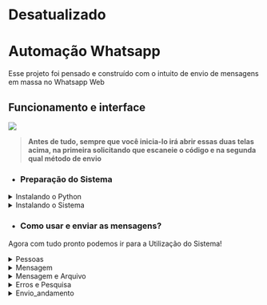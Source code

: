 # Desatualizado

# Automação Whatsapp

Esse projeto foi pensado e construído com o intuito de envio de mensagens em massa no Whatsapp Web

## Funcionamento e interface

<img src="readme/Inicial.png"/>


> **Antes de tudo, sempre que você inicia-lo irá abrir essas duas telas acima, na primeira solicitando que escaneie o código e na segunda qual método de envio**

- ### Preparação do Sistema

<details><summary>Instalando o Python</summary>

> Para que o programa inicie precisamos de um compilador do código chamado [python](https://www.python.org/downloads/) clique em download Python como na imagem abaixo:

<img src="readme/python.png"/>

> Execute o instalador e clique em "Add python to PATH" e logo depois em install now e continuar avançando sem medo

<img src="readme/install_python.jpg"/>

</details>
<details><summary>Instalando o Sistema</summary>


> Primeiro passo abra seu terminal de preferência e vá para o diretório de onde baixou a pasta e digite os seguintes comandos:
 ```bash 
 pip install selenium
 pip install webdrive_manager
 ```
 - **OBS: faça o download dos arquivos do projeto**

</details>

- ### Como usar e enviar as mensagens?

Agora com tudo pronto podemos ir para a Utilização do Sistema!

<details><summary>Pessoas</summary>

> Para adicionar as pessoa que você quer enviar, abra o txt `Nomes.txt` e coloque-os **linha a linha**
> Coloque os numeros sem o dígito 9, ex: 6187654321

<img src="readme/Pessoas.png"/>

</details>

<details><summary>Mensagem</summary>

## Preparando Mensagem
> Abra o `Mensagem.txt` e escreva a mensagem a ser enviada, **Não esqueça de salvar**

<img src="readme/Mensagem.png"/>

## Enviando mensagem

> Dê dois cliques no arquivo `Mensagem_zap_mozila.py` e envie 1

<img src="readme/Enviar_mensagem.png"/>

> Logo depois irá abrir a página do whatsapp scaneie e depois volte para o terminal e aperte `ENTER`

<img src="readme/Inicio.png"/>

</details>

<details><summary>Mensagem e Arquivo</summary>

## Preparando Mensagem
> Abra o `Mensagem.txt` e escreva a mensagem a ser enviada, **Não esqueça de salvar**

<img src="readme/Mensagem.png"/>

## Preparando Arquivo
> Abra o `Promoção.txt` e copie o diretório da pasta como mostrado abaixo:

<img src="readme/arquivo.png"/>

> Inverta as barras `\` pela `/` e coloque o nome do arquivo com a extenção

<img src="readme/promocao.png"/>

## Enviando mensagem

> Dê dois cliques no arquivo `Mensagem_zap.py` e envie 2

<img src="readme/Enviar_mensagem.png"/>

> Logo depois irá abrir a página do whatsapp scaneie e depois volte para o terminal e aperte `ENTER`

<img src="readme/Inicio.png"/>

</details>

<details><summary>Erros e Pesquisa</summary>

**Em Breve escreverei sobre!**

</details>

<details><summary>Envio_andamento</summary>

> O txt `Envio_andamento.py` é onde fica armazenado os contatos pecorridos pela execução, sempre aparecer o último contato enviado
>Caso a aplicação tenha parado por algum motivo, vá em `Nomes.txt` e tire ele e todos os de cima da lista, salve-o

<img src="readme/andamento.png"/>

</details>
